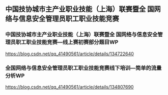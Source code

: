 ## 中国技协城市主产业职业技能（上海）联赛暨全 国网络与信息安全管理员职工职业技能竞赛

### 中国技协城市主产业职业技能（上海）联赛暨全 国网络与信息安全管理员职工职业技能竞赛—线上赛初赛部分题目WP

https://blog.csdn.net/qq_41490561/article/details/134722640

### 全国网络与信息安全管理员职工职业技能竞赛线下培训—简单的流量分析WP

https://blog.csdn.net/qq_41490561/article/details/134807690
